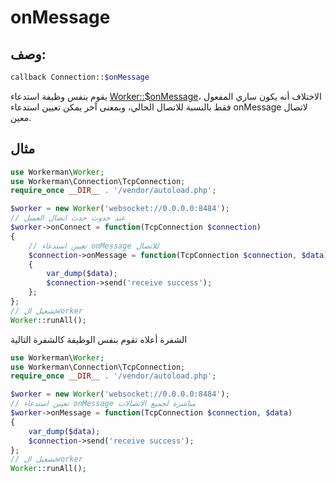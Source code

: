 # onMessage
## وصف:
```php
callback Connection::$onMessage
```


يقوم بنفس وظيفة استدعاء [Worker::$onMessage](../worker/on-message.md)، الاختلاف أنه يكون ساري المفعول فقط بالنسبة للاتصال الحالي، وبمعنى آخر يمكن تعيين استدعاء onMessage لاتصال معين.


## مثال

```php
use Workerman\Worker;
use Workerman\Connection\TcpConnection;
require_once __DIR__ . '/vendor/autoload.php';

$worker = new Worker('websocket://0.0.0.0:8484');
// عند حدوث حدث اتصال العميل
$worker->onConnect = function(TcpConnection $connection)
{
    // تعيين استدعاء onMessage للاتصال
    $connection->onMessage = function(TcpConnection $connection, $data)
    {
        var_dump($data);
        $connection->send('receive success');
    };
};
// تشغيل الworker
Worker::runAll();
```

الشفرة أعلاه تقوم بنفس الوظيفة كالشفرة التالية

```php
use Workerman\Worker;
use Workerman\Connection\TcpConnection;
require_once __DIR__ . '/vendor/autoload.php';

$worker = new Worker('websocket://0.0.0.0:8484');
// تعيين استدعاء onMessage مباشرة لجميع الاتصالات
$worker->onMessage = function(TcpConnection $connection, $data)
{
    var_dump($data);
    $connection->send('receive success');
};
// تشغيل الworker
Worker::runAll();
```
